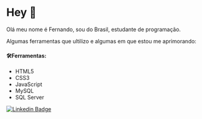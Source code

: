 # Hey 👋

Olá meu nome é Fernando, sou do Brasil, estudante de programação.

Algumas ferramentas que ultilizo e algumas em que estou me aprimorando:

#### 🛠Ferramentas:

- HTML5
- CSS3
- JavaScript
- MySQL
- SQL Server

[![Linkedin Badge](https://img.shields.io/badge/-LinkedIn-blue?style=flat-square&logo=Linkedin&logoColor=white&link=https://www.linkedin.com/in/fernando-monteiro-de-lima-nunes-5bb499175//)](https://www.linkedin.com/in/fernando-monteiro-de-lima-nunes-5bb499175/)



